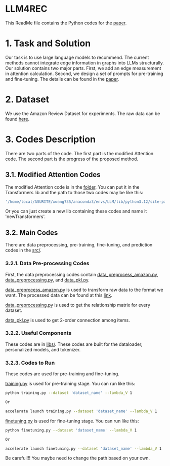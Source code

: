 # LLM4REC

This ReadMe file contains the Python codes for the [paper](https://arxiv.org/abs/2402.09617).

# 1. Task and Solution
Our task is to use large language models to recommend.
The current methods cannot integrate edge information in graphs into LLMs structurally. Our solution contains two major parts. First, we add an edge measurement in attention calculation. Second, we design a set of prompts for pre-training and fine-tuning. The details can be found in the [paper](https://arxiv.org/abs/2402.09617).

# 2. Dataset
We use the Amazon Review Dataset for experiments. The raw data can be found [here](https://nijianmo.github.io/amazon/index.html).

# 3. Codes Description
There are two parts of the code. The first part is the modified Attention code. The second part is the progress of the proposed method.

## 3.1. Modified Attention Codes
The modified Attention code is in the [folder](modified_transformer/). You can put it in the Transformers lib and the path to those two codes may be like this:

```bash
'/home/local/ASURITE/xwang735/anaconda3/envs/LLM/lib/python3.12/site-packages/transformers/models/gpt2'
```

Or you can just create a new lib containing these codes and name it 'newTransformers'.

## 3.2. Main Codes
There are data preprocessing, pre-training, fine-tuning, and prediction codes in the [src/](src/). 

### 3.2.1. Data Pre-processing Codes
First, the data preprocessing codes contain [data_preprocess_amazon.py](src/data_preprocess_amazon.py), [data_preprocessing.py](src/data_preprocessing.py), and [data_pkl.py](src/data_pkl.py).

[data_preprocess_amazon.py](src/data_preprocess_amazon.py) is used to transform raw data to the format we want. The processed data can be found at this [link]().

[data_preprocessing.py](src/data_preprocessing.py) is used to get the relationship matrix for every dataset.

[data_pkl.py](src/data_pkl.py) is used to get 2-order connection among items.

### 3.2.2. Useful Components
These codes are in [libs/](src/libs/). These codes are built for the dataloader, personalized models, and tokenizer.

### 3.2.3. Codes to Run
These codes are used for pre-training and fine-tuning.

[training.py](src/training.py) is used for pre-training stage. You can run like this:

```bash
python training.py --dataset 'dataset_name' --lambda_V 1

Or

accelerate launch training.py --dataset 'dataset_name' --lambda_V 1
```

[finetuning.py](src/finetuning.py) is used for fine-tuning stage. You can run like this:

```bash
python finetuning.py --dataset 'dataset_name' --lambda_V 1

Or

accelerate launch finetuning.py --dataset 'dataset_name' --lambda_V 1
```

Be careful!!! You maybe need to change the path based on your own.
